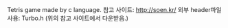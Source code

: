 Tetris game made by c language.
참고 사이트: http://soen.kr/
외부 header파일 사용: Turbo.h (위의 참고 사이트에서 다운받음.)
